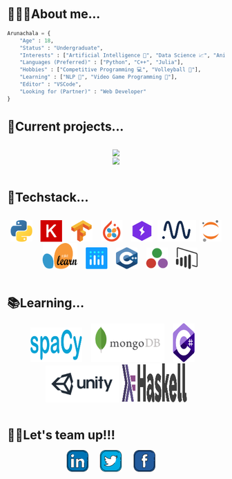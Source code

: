 # **👨🏻‍🎓About me...**
    
```python
Arunachala = { 
    "Age" : 18,
    "Status" : "Undergraduate",
    "Interests" : ["Artificial Intelligence 🧠", "Data Science 📈", "Anime 📺"],
    "Languages (Preferred)" : ["Python", "C++", "Julia"],
    "Hobbies" : ["Competitive Programming 💻", "Volleyball 🏐"],
    "Learning" : ["NLP 📜", "Video Game Programming 👾"],
    "Editor" : "VSCode",
    "Looking for (Partner)" : "Web Developer"
}    
``` 
</div>


# **💾Current projects...**
<br>
<div align = "center">
<a href = "https://github.com/Majimearun/artificial-bi">
<img src='https://img.shields.io/static/v1?label=ai&message=artificial%20business%20intelligence&color=999999&style=for-the-badge&logo=python&logoColor=white' />
</a>
<br>
<a href = "https://github.com/Majimearun/covid-19-data-science-project">
<img src='https://img.shields.io/static/v1?label=Data%20Science&message=COVID-19%20analysis&color=999999&style=for-the-badge&logo=python&logoColor=white' />
</a>
<br>    
<br>
</div>

# **🔧Techstack...**
<br>
<div align = "center">
<a href='https://www.python.org/' target="blank"><img src="svgs/python.svg" alt="" height = 50 width = 50/></a>&nbsp&nbsp&nbsp&nbsp
<a href='https://keras.io/' target="blank"><img src="svgs/keras.svg" alt="" height = 50 width = 50/></a>&nbsp&nbsp&nbsp&nbsp
<a href='https://www.tensorflow.org/' target="blank"><img src="svgs/tf.svg" alt="" height = 50 width = 50 /></a>&nbsp&nbsp&nbsp&nbsp
<a href='https://skorch.readthedocs.io/en/stable/' target="blank"><img src="svgs/skorch.png" alt="" height = 50 width = 50/></a>&nbsp&nbsp&nbsp&nbsp
<a href='https://www.pytorchlightning.ai/' target="blank"><img src="svgs/pylight.png" alt="" height = 50 width = 50/></a>&nbsp&nbsp
<a href='https://neptune.ai/' target="blank"><img src="svgs/neptune.png" alt="" height = 50 width = 90/></a>&nbsp
<a href='https://jupyter.org/' target="blank"><img src="svgs/jupyter.svg" alt="" height = 50 width = 50/></a>&nbsp&nbsp&nbsp&nbsp
<a href='https://scikit-learn.org/' target="blank"><img src="svgs/sklearn.svg" alt="" height = 60 width = 80/></a>&nbsp&nbsp&nbsp&nbsp
<a href='https://plotly.com/' target="blank"><img src="svgs/plotly.svg" alt="" height = 50 width = 50 /></a>&nbsp&nbsp&nbsp&nbsp
<a href='https://www.cplusplus.com/' target="blank"><img src="svgs/cplusplus.svg" alt="" height = 50 width = 50/></a>&nbsp&nbsp&nbsp&nbsp
<a href='https://julialang.org/' target="blank"><img src="svgs/julia.svg" alt="" height = 50 width = 50/></a>&nbsp&nbsp&nbsp&nbsp
<a href='https://powerbi.microsoft.com/en-us/' target="blank"><img src="svgs/powerbi.svg" alt="" height = 50 width = 50 /></a>

</div>
<br>


# **📚Learning...**
<div align='center'>
<a href='https://spacy.io/' target="blank"><img src="svgs/spacy.svg" alt="" height = 80 width = 120/></a>&nbsp&nbsp&nbsp&nbsp
<a href='https://www.mongodb.com/' target="blank"><img src="svgs/mongodb.svg" alt="" height = 90 width = 170/></a>&nbsp&nbsp&nbsp&nbsp
<a href='https://docs.microsoft.com/en-us/dotnet/csharp/' target="blank"><img src="svgs/csharp.svg" alt="" height = 90 width = 50 /></a>&nbsp&nbsp&nbsp&nbsp
<a href='https://unity.com/' target="blank"><img src="svgs/unity.svg" alt="" height = 85 width = 170/></a>&nbsp
<a href='https://www.haskell.org/' target="blank"><img src="svgs/haskell.svg" alt="" height = 90 width = 150/></a>

</div>
<br>

# **🤝🏻Let's team up!!!**

<p align = "center"> 
    <a href="https://www.linkedin.com/in/arunachala-a-m-9029771b4/" alt="Linkedin"><img src="svgs/linkedin.svg" height = 50 ></a>&nbsp&nbsp&nbsp&nbsp&nbsp&nbsp
    <a href="https://twitter.com/MajimeArun" alt="twitter"><img src="svgs/twitter.svg" height = 50 ></a>&nbsp&nbsp&nbsp&nbsp&nbsp&nbsp
    <a href="https://www.facebook.com/arunachala.amudamurugan.1/" alt="twitter"><img src="svgs/facebook.svg" height = 50 ></a>&nbsp&nbsp&nbsp&nbsp&nbsp&nbsp
    
</p>
